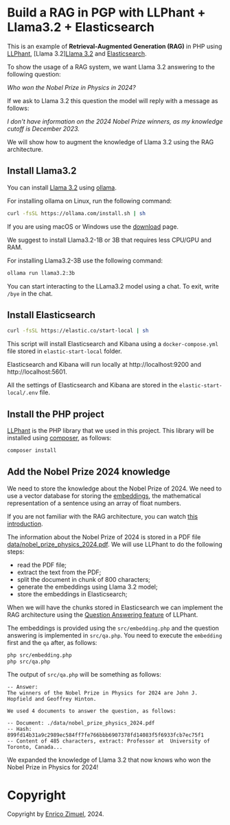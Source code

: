 # Build a RAG in PGP with LLPhant + Llama3.2 + Elasticsearch

This is an example of **Retrieval-Augmented Generation (RAG)** in PHP using [LLPhant](https://github.com/theodo-group/LLPhant), [Llama 3.2][Llama 3.2](https://www.llama.com/) and [Elasticsearch](https://github.com/elastic/elasticsearch).

To show the usage of a RAG system, we want Llama 3.2 answering to the following question:

*Who won the Nobel Prize in Physics in 2024?*

If we ask to Llama 3.2 this question the model will reply with a message as follows:

*I don't have information on the 2024 Nobel Prize winners, as my knowledge cutoff is December 2023.*

We will show how to augment the knowledge of Llama 3.2 using the RAG architecture.

## Install Llama3.2

You can install [Llama 3.2](https://www.llama.com/) using [ollama](https://ollama.com/).

For installing ollama on Linux, run the following command:

```bash
curl -fsSL https://ollama.com/install.sh | sh
```

If you are using macOS or Windows use the [download](https://ollama.com/download) page.

We suggest to install Llama3.2-1B or 3B that requires less CPU/GPU and RAM.

For installing Llama3.2-3B use the following command:

```bash
ollama run llama3.2:3b 
```

You can start interacting to the LLama3.2 model using a chat. To exit, write `/bye` in the chat.

## Install Elasticsearch

```bash
curl -fsSL https://elastic.co/start-local | sh
```

This script will install Elasticsearch and Kibana using a `docker-compose.yml` file stored in
`elastic-start-local` folder.

Elasticsearch and Kibana will run locally at http://localhost:9200 and http://localhost:5601.

All the settings of Elasticsearch and Kibana are stored in the `elastic-start-local/.env` file.

## Install the PHP project

[LLPhant](https://github.com/theodo-group/LLPhant) is the PHP library that we used in this project.
This library will be installed using [composer](), as follows:

```bash
composer install
```

## Add the Nobel Prize 2024 knowledge

We need to store the knowledge about the Nobel Prize of 2024. We need to use a vector database for storing the
[embeddings](https://www.elastic.co/what-is/vector-embedding), the mathematical representation of a sentence using an array of float numbers. 

If you are not familiar with the RAG architecture, you can watch [this introduction](https://www.youtube.com/watch?v=exQR-eXRDvU).

The information about the Nobel Prize of 2024 is stored in a PDF file [data/nobel_prize_physics_2024.pdf](data/nobel_prize_physics_2024.pdf). We will use LLPhant to do the following steps:
- read the PDF file;
- extract the text from the PDF;
- split the document in chunk of 800 characters;
- generate the embeddings using Llama 3.2 model;
- store the embeddings in Elasticsearch;

When we will have the chunks stored in Elasticsearch we can implement the RAG architecture using the
[Question Answering feature](https://github.com/theodo-group/LLPhant?tab=readme-ov-file#question-answering) of LLPhant.

The embeddings is provided using the `src/embedding.php` and the question answering is implemented in `src/qa.php`.
You need to execute the `embedding` first and the `qa` after, as follows:

```bash
php src/embedding.php
php src/qa.php
```

The output of `src/qa.php` will be something as follows:

```
-- Answer:
The winners of the Nobel Prize in Physics for 2024 are John J. Hopfield and Geoffrey Hinton.

We used 4 documents to answer the question, as follows:

-- Document: ./data/nobel_prize_physics_2024.pdf
-- Hash: 899fd14b31a9c2989ec584ff7fe766bbb6907378fd14083f5f6933fcb7ec75f1
-- Content of 485 characters, extract: Professor at  University of Toronto, Canada...
```

We expanded the knowledge of Llama 3.2 that now knows who won the Nobel Prize in Physics for 2024!

# Copyright

Copyright by [Enrico Zimuel](https://www.zimuel.it/), 2024.